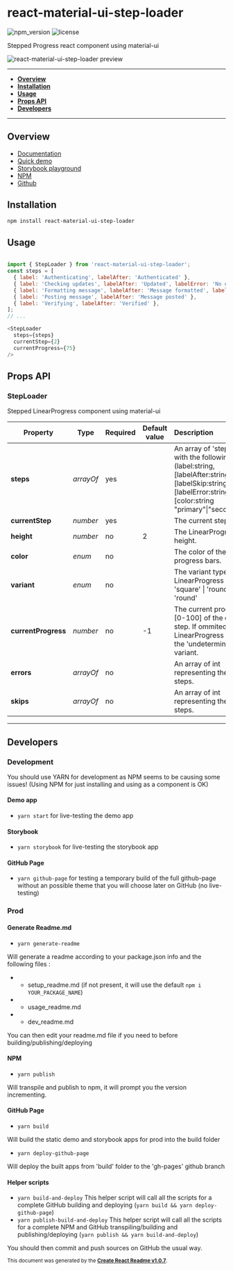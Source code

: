# react-material-ui-step-loader

![npm_version](https://img.shields.io/npm/v/react-material-ui-step-loader)
![license](https://img.shields.io/npm/l/react-material-ui-step-loader)

Stepped Progress react component using material-ui

![react-material-ui-step-loader preview](https://repository-images.githubusercontent.com/266265119/acafbf00-9d1e-11ea-9822-9d17c06713a0)

-----

- **[Overview](#overview)**
- **[Installation](#install)**
- **[Usage](#usage)**
- **[Props API](#propsapi)**
- **[Developers](#dev)**

-----

<a name="overview"></a>
## Overview

- [Documentation](https://kevincastejon.github.io/react-material-ui-step-loader/)
- [Quick demo](https://kevincastejon.github.io/react-material-ui-step-loader/demo)
- [Storybook playground](https://kevincastejon.github.io/react-material-ui-step-loader/storybook)
- [NPM](https://www.npmjs.com/package/react-material-ui-step-loader)
- [Github](https://github.com/kevincastejon/react-material-ui-step-loader.git)

<a name="install"></a>
## Installation
```bash
npm install react-material-ui-step-loader
```

<a name="usage"></a>
## Usage

```javascript

import { StepLoader } from 'react-material-ui-step-loader';
const steps = [
  { label: 'Authenticating', labelAfter: 'Authenticated' },
  { label: 'Checking updates', labelAfter: 'Updated', labelError: 'No update found' },
  { label: 'Formatting message', labelAfter: 'Message formatted', labelSkip: 'Already formatted' },
  { label: 'Posting message', labelAfter: 'Message posted' },
  { label: 'Verifying', labelAfter: 'Verified' },
];
// ...

<StepLoader
  steps={steps}
  currentStep={2}
  currentProgress={75}
/>
```




<a name="propsapi"></a>
## Props API


### StepLoader

Stepped LinearProgress component using material-ui   




| Property | Type | Required | Default value | Description |
|-----|-----|-----|-----|:-----|
|**steps**|*arrayOf*|yes||An array of 'step' object with the following shape (label:string, [labelAfter:string],[labelSkip:string],[labelError:string],[color:string "primary"\|"secondary"]).|
|**currentStep**|*number*|yes||The current step.|
|**height**|*number*|no|2|The LinearProgress height.|
|**color**|*enum*|no|<See the source code>|The color of the progress bars.|
|**variant**|*enum*|no|<See the source code>|The variant type for the LinearProgress outline. 'square' \| 'rounded' \| 'round'|
|**currentProgress**|*number*|no|-1|The current progress [0-100] of the current step. If ommited the LinearProgress will use the 'undeterminate' variant.|
|**errors**|*arrayOf*|no|<See the source code>|An array of int representing the failed steps.|
|**skips**|*arrayOf*|no|<See the source code>|An array of int representing the skipped steps.|

-----


<a name="dev"></a>
## Developers

### Development
You should use YARN for development as NPM seems to be causing some issues!
(Using NPM for just installing and using as a component is OK)
#### Demo app
- `yarn start` for live-testing the demo app

#### Storybook
- `yarn storybook` for live-testing the storybook app

#### GitHub Page
- `yarn github-page` for testing a temporary build of the full github-page without an possible theme that you will choose later on GitHub (no live-testing)

### Prod
#### Generate Readme.md
- `yarn generate-readme`

Will generate a readme according to your package.json info and the following files :
-  - setup_readme.md (if not present, it will use the default `npm i YOUR_PACKAGE_NAME`)
-  - usage_readme.md
-  - dev_readme.md

You can then edit your readme.md file if you need to before building/publishing/deploying

#### NPM
- `yarn publish`

Will transpile and publish to npm, it will prompt you the version incrementing.

#### GitHub Page
- `yarn build`

Will build the static demo and storybook apps for prod into the build folder

- `yarn deploy-github-page`

Will deploy the built apps from 'build' folder to the 'gh-pages' github branch

#### Helper scripts
- `yarn build-and-deploy` This helper script will call all the scripts for a complete GitHub building and deploying (`yarn build && yarn deploy-github-page`)
- `yarn publish-build-and-deploy` This helper script will call all the scripts for a complete NPM and GitHub transpiling/building and publishing/deploying (`yarn publish && yarn build-and-deploy`)


You should then commit and push sources on GitHub the usual way.



<sub>This document was generated by the <a href="https://github.com/kevincastejon/create-react-readme" target="_blank">**Create React Readme v1.0.7**</a>.</sub>
